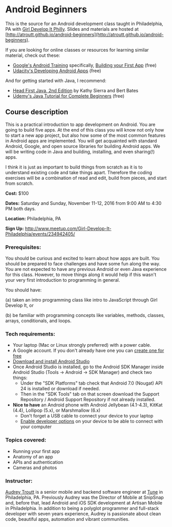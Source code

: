 # Android Beginners

This is the source for an Android development class taught in Philadelphia, PA with [Girl Develop It Philly](http://www.meetup.com/Girl-Develop-It-Philadelphia/). Slides and materials are hosted at [http://atroutt.github.io/android-beginners](http://atroutt.github.io/android-beginners).

If you are looking for online classes or resources for learning similar material, check out these:
* [Google's Android Training](https://developer.android.com/training/index.html) specifically, [Building your First App](https://developer.android.com/training/basics/firstapp/index.html) (free)
* [Udacity's Developing Android Apps](https://www.udacity.com/course/developing-android-apps--ud853) (free)

And for getting started with Java, I recommend:
* [Head First Java, 2nd Edition](http://amzn.com/0596009208) by Kathy Sierra and Bert Bates
* [Udemy's Java Tutorial for Complete Beginners](https://www.udemy.com/java-tutorial/) (free)

## Course description

This is a practical introduction to app development on Android. You are going to build five apps. At the end of this class you will know not only how to start a new app project, but also how some of the most common features in Android apps are implemented. You will get acquainted with standard Android, Google, and open source libraries for building Android apps. We will be writing code in Java and building, installing, and even sharing(!) apps.

I think it is just as important to build things from scratch as it is to understand existing code and take things apart. Therefore the coding exercises will be a combination of read and edit, build from pieces, and start from scratch.

**Cost:** $100

**Dates:** Saturday and Sunday, November 11-12, 2016 from 9:00 AM to 4:30 PM both days.

**Location:** Philadelphia, PA

**Sign Up:** http://www.meetup.com/Girl-Develop-It-Philadelphia/events/234942405/

### Prerequisites:

You should be curious and excited to learn about how apps are built. You should be prepared to face challenges and have some fun along the way. You are not expected to have any previous Android or even Java experience for this class. However, to move things along it would help if this wasn't your very first introduction to programming in general.

You should have:

(a) taken an intro programming class like intro to JavaScript through Girl Develop It, or

(b) be familiar with programming concepts like variables, methods, classes, arrays, conditionals, and loops.


### Tech requirements:

 - Your laptop (Mac or Linux strongly preferred) with a power cable.
 - A Google account. If you don't already have one you can [create one for free](https://accounts.google.com/signup)
 - [Download and install Android Studio](http://developer.android.com/sdk/index.html)
 - Once Android Studio is installed, go to the Android SDK Manager inside Android Studio (Tools -> Android -> SDK Manager) and check two things: 
   - Under the "SDK Platforms" tab check that Android 7.0 (Nougat) API 24 is installed or download if needed.
   - Then in the "SDK Tools" tab on that screen download the Support Repository / Android Support Repository if not already installed.
 - **Nice to have** an Android phone with Android Jellybean (4.1-4.3), KitKat (4.4), Lollipop (5.x), or Marshmallow (6.x)
    - Don't forget a USB cable to connect your device to your laptop
    - [Enable developer options](http://www.androidauthority.com/enable-developer-options-569223/) on your device to be able to connect with your computer

### Topics covered:

 - Running your first app
 - Anatomy of an app
 - APIs and authentication
 - Cameras and photos

### Instructor:

[Audrey Troutt](http://audreytroutt.com/) is a senior mobile and backend software engineer at [Tune](https://www.tune.com/solutions/tune-marketing-console/) in Philadelphia, PA. Previously Audrey was the Director of Mobile at SnipSnap and, before that, lead Android and iOS SDK development at Artisan Mobile in Philadelphia. In addition to being a polyglot programmer and full-stack developer with seven years experience, Audrey is passionate about clean code, beautiful apps, automation and vibrant communities.
